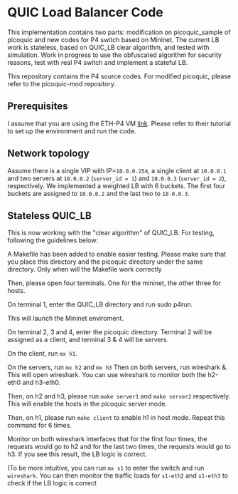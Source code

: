 # QUIC Load Balancer Code
This implementation contains two parts: modification on picoquic_sample of picoquic and new codes for P4 switch based on Mininet. The current LB work is stateless, based on QUIC_LB clear algorithm, and tested with simulation. Work in progress to use the obfuscated algorithm for security reasons, test with real P4 switch and implement a stateful LB.

This repository contains the P4 source codes. For modified picoquic, please refer to the picoquic-mod repository.

## Prerequisites

I assume that you are using the ETH-P4 VM [link](https://github.com/nsg-ethz/p4-learning). Please refer to their tutorial to set up the environment and run the code. 

## Network topology

Assume there is a single VIP with IP=`10.0.0.254`, a single client at `10.0.0.1` and two servers at `10.0.0.2` (`server_id = 1`) and `10.0.0.3` (`server_id = 2`), respectively. We implemented a weighted LB with 6 buckets. The first four buckets are assigned to `10.0.0.2` and the last two to `10.0.0.3`.


## Stateless QUIC_LB

This is now working with the "clear algorithm" of QUIC_LB. For testing, following the guidelines below:

A Makefile has been added to enable easier testing. Please make sure that you place this directory and the picoquic directory under the same directory. Only when will the Makefile work correctly

Then, please open four terminals. One for the mininet, the other three for hosts.

On terminal 1, enter the QUIC_LB directory and run sudo p4run.

This will launch the Mininet enviroment.

On terminal 2, 3 and 4, enter the picoquic directory. Terminal 2 will be assigned as a client, and terminal 3 & 4 will be servers.

On the client, run 
`mx h1`.

On the servers, run 
`mx h2` and `mx h3`
Then on both servers, run wireshark &. This will open wireshark. You can use wireshark to monitor both the h2-eth0 and h3-eth0.

Then, on h2 and h3, please run 
`make server1` and `make server2`
respectively. This will enable the hosts in the picoquic server mode.

Then, on h1, please run 
`make client`
to enable h1 in host mode. Repeat this command for 6 times.

Monitor on both wireshark interfaces that for the first four times, the requests would go to h2 and for the last two times, the requests would go to h3. If you see this result, the LB logic is correct.

(To be more intuitive, you can run `mx s1` to enter the switch and run `wireshark`. You can then monitor the traffic loads for `s1-eth2` and `s1-eth3` to check if the LB logic is correct

